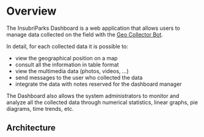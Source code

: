 # Overview

The InsubriParks Dashboard is a web application that allows users to manage data collected on the field with the [Geo Collector Bot](https://github.com/opengeolab/geocollectorbot).  
  
In detail, for each collected data it is possible to:
- view the geographical position on a map
- consult all the information in table format
- view the multimedia data (photos, videos, ...)
- send messages to the user who collected the data
- integrate the data with notes reserved for the dashboard manager

The Dashboard also allows the system administrators to monitor and analyze all the collected data through numerical statistics, linear graphs, pie diagrams, time trends, etc.

## Architecture
